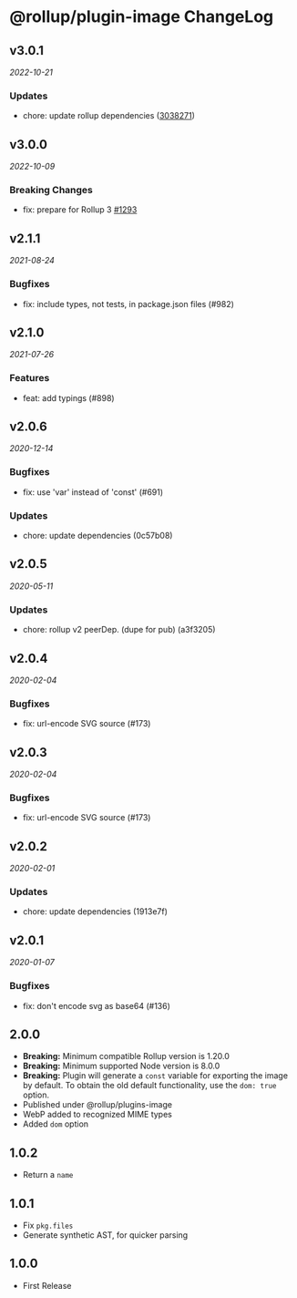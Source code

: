 # @rollup/plugin-image ChangeLog

## v3.0.1

_2022-10-21_

### Updates

- chore: update rollup dependencies ([3038271](https://github.com/rollup/plugins/commit/303827191ede6b2e4eade96c6968ed16a587683f))

## v3.0.0

_2022-10-09_

### Breaking Changes

- fix: prepare for Rollup 3 [#1293](https://github.com/rollup/plugins/pull/1293)

## v2.1.1

_2021-08-24_

### Bugfixes

- fix: include types, not tests, in package.json files (#982)

## v2.1.0

_2021-07-26_

### Features

- feat: add typings (#898)

## v2.0.6

_2020-12-14_

### Bugfixes

- fix: use 'var' instead of 'const' (#691)

### Updates

- chore: update dependencies (0c57b08)

## v2.0.5

_2020-05-11_

### Updates

- chore: rollup v2 peerDep. (dupe for pub) (a3f3205)

## v2.0.4

_2020-02-04_

### Bugfixes

- fix: url-encode SVG source (#173)

## v2.0.3

_2020-02-04_

### Bugfixes

- fix: url-encode SVG source (#173)

## v2.0.2

_2020-02-01_

### Updates

- chore: update dependencies (1913e7f)

## v2.0.1

_2020-01-07_

### Bugfixes

- fix: don't encode svg as base64 (#136)

## 2.0.0

- **Breaking:** Minimum compatible Rollup version is 1.20.0
- **Breaking:** Minimum supported Node version is 8.0.0
- **Breaking:** Plugin will generate a `const` variable for exporting the image by default. To obtain the old default functionality, use the `dom: true` option.
- Published under @rollup/plugins-image
- WebP added to recognized MIME types
- Added `dom` option

## 1.0.2

- Return a `name`

## 1.0.1

- Fix `pkg.files`
- Generate synthetic AST, for quicker parsing

## 1.0.0

- First Release
